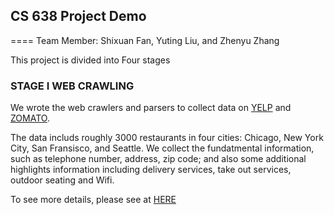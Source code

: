 ## CS 638 Project Demo
====
Team Member: Shixuan Fan, Yuting Liu, and Zhenyu Zhang

This project is divided into Four stages

### STAGE I WEB CRAWLING
We wrote the web crawlers and parsers to collect data on [YELP](https://www.yelp.com) and [ZOMATO](https://www.zomato.com). 

The data includs roughly 3000 restaurants in four cities: Chicago, New York City, San Fransisco, and Seattle. We collect the fundatmental information, such as telephone number, address, zip code; and also some additional highlights information including delivery services, take out services, outdoor seating and Wifi.

To see more details, please see at [HERE](https://yuting-liu.github.io/CS638)
